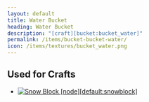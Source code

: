 ```yaml
---
layout: default
title: Water Bucket
heading: Water Bucket
description: "[craft][bucket:bucket_water]"
permalink: /items/bucket-bucket-water/
icon: /items/textures/bucket_water.png
---
```



## Used for Crafts

<ul class="list-items clearfix">
    <li><a href="{{site.baseurl}}/items/default-snowblock/"><img src="{{site.baseurl}}/assets/img/items/itemcubes/default_snowblock.png" data-toggle="tooltip" title="Snow Block [node][default:snowblock]"></a></li>
</ul>
